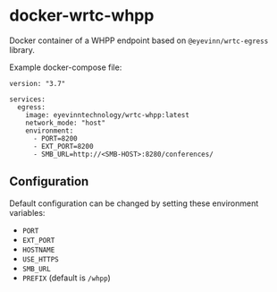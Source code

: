 # docker-wrtc-whpp

Docker container of a WHPP endpoint based on `@eyevinn/wrtc-egress` library.

Example docker-compose file:

```
version: "3.7"

services:
  egress:
    image: eyevinntechnology/wrtc-whpp:latest
    network_mode: "host"
    environment:
      - PORT=8200
      - EXT_PORT=8200
      - SMB_URL=http://<SMB-HOST>:8280/conferences/
```

## Configuration

Default configuration can be changed by setting these environment variables:
- `PORT`
- `EXT_PORT`
- `HOSTNAME`
- `USE_HTTPS`
- `SMB_URL`
- `PREFIX` (default is `/whpp`)
